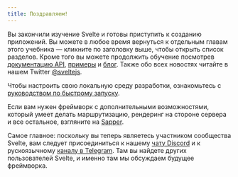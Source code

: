 ```yaml
---
title: Поздравляем!
---
```


Вы закончили изучение Svelte и готовы приступить к созданию приложений. Вы можете в любое время вернуться к отдельным главам этого учебника —  кликните по заголовку выше, чтобы открыть список разделов. Кроме того вы можете продолжить обучение посмотрев [документацию API](docs), [примеры](examples) и [блог](blog). Также  обо всех новостях читайте в нашем Twitter [@sveltejs](https://twitter.com/sveltejs).

Чтобы настроить свою локальную среду разработки, ознакомьтесь с [руководством по быстрому запуску](blog/the-easiest-way-to-get-started).

Если вам нужен фреймворк с дополнительными возможностями, который умеет делать маршрутизацию, рендеринг на стороне сервера и все остальное, взгляните на [Sapper](https://sapper.svelte.technology).

Самое главное: поскольку вы теперь являетесь участником сообщества Svelte, вам следует присоединиться к нашему [чату Discord](https://discord.gg/yy75DKs) и к рускоязычному [каналу в Telegram](https://t.me/sveltejs). Там вы найдете других пользователей Svelte, и именно там мы обсуждаем будущее фреймворка.